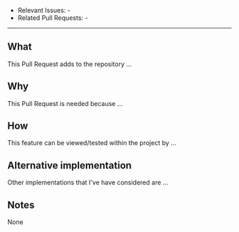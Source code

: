 <!-- Check if the title pull request is descriptive! -->
- Relevant Issues: -
- Related Pull Requests: -

* * *

## What
<!-- Specify what this pull request adds to the project -->
This Pull Request adds to the repository ...

## Why
<!-- Specify why this issue is needed in the project -->
This Pull Request is needed because ...

## How
<!-- Specify how this feature can be viewed or tested -->
This feature can be viewed/tested within the project by ...

## Alternative implementation
<!-- Specify any alternative implementations you have considered -->
Other implementations that I've have considered are ...

## Notes
<!-- Is there anything important reviewers should know? Do they need to take something into account while reviewing? -->
None
